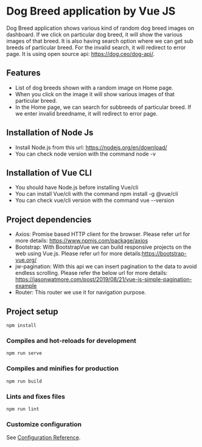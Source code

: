 # Dog Breed application by Vue JS
Dog Breed application shows various kind of random dog breed images on dashboard. If we click on particular dog breed, it will show the various images of that breed. It is also having search option where we can get sub breeds of particular breed. For the invalid search, it will redirect to error page. It is using open source api: https://dog.ceo/dog-api/.


## Features
* List of dog breeds shown with a random image on Home page.
* When you click on the image it will show various images of that particular breed.
* In the Home page, we can search for subbreeds of particular breed. If we enter invalid breedname, it will redirect to   error page.

## Installation of Node Js
* Install Node.js from this url: https://nodejs.org/en/download/
* You can check node version with the command node -v

## Installation of Vue CLI
* You should have Node.js before installing Vue/cli
* You can install Vue/cli with the command npm install -g @vue/cli
* You can check vue/cli version with the command vue --version

## Project dependencies
* Axios: Promise based HTTP client for the browser. Please refer url for more details: https://www.npmjs.com/package/axios
* Bootstrap:  With BootstrapVue we can build responsive projects on the web using Vue.js. Please refer url for more details:https://bootstrap-vue.org/
* jw-pagination: With this api we can insert pagination to the data to avoid endless scrolling. Please refer the below url for more details: https://jasonwatmore.com/post/2019/08/21/vue-js-simple-pagination-example
* Router: This router we use it for navigation purpose.

## Project setup
```
npm install
```

### Compiles and hot-reloads for development
```
npm run serve
```

### Compiles and minifies for production
```
npm run build
```

### Lints and fixes files
```
npm run lint
```

### Customize configuration
See [Configuration Reference](https://cli.vuejs.org/config/).

